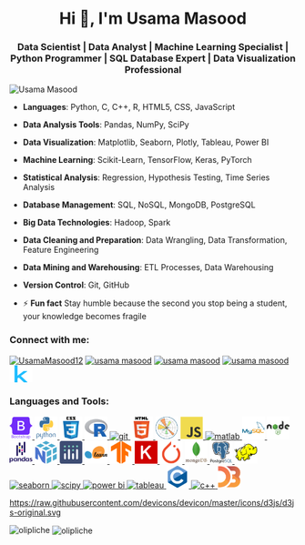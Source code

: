 <h1 align="center">Hi 👋, I'm Usama Masood</h1>
<h3 align="center">Data Scientist | Data Analyst | Machine Learning Specialist | Python Programmer | SQL Database Expert | Data Visualization Professional</h3>

<p align="left"> <img src="https://komarev.com/ghpvc/?username=UsamaMasood12&label=Profile%20views&color=0e75b6&style=flat" alt="Usama Masood" /> </p>

- **Languages**: Python, C, C++, R, HTML5, CSS, JavaScript
- **Data Analysis Tools**: Pandas, NumPy, SciPy
- **Data Visualization**: Matplotlib, Seaborn, Plotly, Tableau, Power BI
- **Machine Learning**: Scikit-Learn, TensorFlow, Keras, PyTorch
- **Statistical Analysis**: Regression, Hypothesis Testing, Time Series Analysis
- **Database Management**: SQL, NoSQL, MongoDB, PostgreSQL
- **Big Data Technologies**: Hadoop, Spark
- **Data Cleaning and Preparation**: Data Wrangling, Data Transformation, Feature Engineering
- **Data Mining and Warehousing**: ETL Processes, Data Warehousing
- **Version Control**: Git, GitHub


- ⚡ **Fun fact** Stay humble because the second you stop being a student, your knowledge becomes fragile

<h3 align="left">Connect with me:</h3>
<p align="left">
<a href="https://codepen.io/usama_masood" target="blank"><img align="center" src="https://raw.githubusercontent.com/rahuldkjain/github-profile-readme-generator/master/src/images/icons/Social/codepen.svg" alt="UsamaMasood12" height="30" width="40" /></a>
<a href="https://twitter.com/Usama____Masood" target="blank"><img align="center" src="https://raw.githubusercontent.com/rahuldkjain/github-profile-readme-generator/master/src/images/icons/Social/twitter.svg" alt="usama masood" height="30" width="40" /></a>
<a href="https://www.linkedin.com/in/usama-masood-b4a35014b/" target="blank"><img align="center" src="https://raw.githubusercontent.com/rahuldkjain/github-profile-readme-generator/master/src/images/icons/Social/linked-in-alt.svg" alt="usama masood" height="30" width="40" /></a>
<a href="https://www.facebook.com/Uxama531" target="blank"><img align="center" src="https://raw.githubusercontent.com/rahuldkjain/github-profile-readme-generator/master/src/images/icons/Social/facebook.svg" alt="usama masood" height="30" width="40" /></a>
<a href="https://www.kaggle.com/usamamasood1" target="blank"><img align="center" src="https://raw.githubusercontent.com/devicons/devicon/master/icons/kaggle/kaggle-original.svg" alt="usama masood" height="30" width="40" /></a>
</p>

<h3 align="left">Languages and Tools:</h3>
<p align="left"> <a href="https://getbootstrap.com" target="_blank"> <img src="https://raw.githubusercontent.com/devicons/devicon/master/icons/bootstrap/bootstrap-plain-wordmark.svg" alt="bootstrap" width="40" height="40"/> </a> <a href="https://www.python.org" target="_blank"> <img src="https://raw.githubusercontent.com/devicons/devicon/master/icons/python/python-original-wordmark.svg" alt="python" width="40" height="40"/> </a> <a href="https://www.w3schools.com/css/" target="_blank"> <img src="https://raw.githubusercontent.com/devicons/devicon/master/icons/css3/css3-original-wordmark.svg" alt="css3" width="40" height="40"/> </a> <a href="https://www.r-project.org/" target="_blank"> <img src="https://raw.githubusercontent.com/devicons/devicon/master/icons/r/r-original.svg" alt="R" width="40" height="40"/> </a> <a href="https://git-scm.com/" target="_blank"> <img src="https://www.vectorlogo.zone/logos/git-scm/git-scm-icon.svg" alt="git" width="40" height="40"/> </a> <a href="https://www.w3.org/html/" target="_blank"> <img src="https://raw.githubusercontent.com/devicons/devicon/master/icons/html5/html5-original-wordmark.svg" alt="html5" width="40" height="40"/> </a> <a href="https://matplotlib.org/" target="_blank"> <img src="https://raw.githubusercontent.com/devicons/devicon/master/icons/matplotlib/matplotlib-original.svg" alt="matplotlib" width="40" height="40"/> </a> <a href="https://developer.mozilla.org/en-US/docs/Web/JavaScript" target="_blank"> <img src="https://raw.githubusercontent.com/devicons/devicon/master/icons/javascript/javascript-original.svg" alt="javascript" width="40" height="40"/> </a> <a href="https://www.mathworks.com/" target="_blank"> <img src="https://upload.wikimedia.org/wikipedia/commons/2/21/Matlab_Logo.png" alt="matlab" width="40" height="40"/> </a> <a href="https://www.mysql.com/" target="_blank"> <img src="https://raw.githubusercontent.com/devicons/devicon/master/icons/mysql/mysql-original-wordmark.svg" alt="mysql" width="40" height="40"/> </a> <a href="https://nodejs.org" target="_blank"> <img src="https://raw.githubusercontent.com/devicons/devicon/master/icons/nodejs/nodejs-original-wordmark.svg" alt="nodejs" width="40" height="40"/> </a> <a href="https://pandas.pydata.org/" target="_blank"> <img src="https://raw.githubusercontent.com/devicons/devicon/master/icons/pandas/pandas-original-wordmark.svg" alt="pandas" width="40" height="40"/> </a> <a href="https://numpy.org/" target="_blank"> <img src="https://raw.githubusercontent.com/devicons/devicon/master/icons/numpy/numpy-original.svg" alt="Numpy" width="40" height="40"/> </a> <a href="https://plotly.com/" target="_blank"> <img src="https://raw.githubusercontent.com/devicons/devicon/master/icons/plotly/plotly-original.svg" alt="plotly" width="40" height="40"/> </a> <a href="https://scikit-learn.org/stable/" target="_blank"> <img src="https://raw.githubusercontent.com/devicons/devicon/master/icons/scikitlearn/scikitlearn-original.svg" alt="scikit-learn" width="40" height="40"/> </a> <a href="https://www.tensorflow.org/" target="_blank"> <img src="https://raw.githubusercontent.com/devicons/devicon/master/icons/tensorflow/tensorflow-original.svg" alt="tensorflow" width="40" height="40"/> </a> <a href="https://keras.io/" target="_blank"> <img src="https://raw.githubusercontent.com/devicons/devicon/master/icons/keras/keras-original.svg" alt="keras" width="40" height="40"/> </a> <a href="https://pytorch.org/" target="_blank"> <img src="https://raw.githubusercontent.com/devicons/devicon/master/icons/pytorch/pytorch-original.svg" alt="pytorch" width="40" height="40"/> </a> <a href="https://www.mongodb.com/" target="_blank"> <img src="https://raw.githubusercontent.com/devicons/devicon/master/icons/mongodb/mongodb-original-wordmark.svg" alt="mongodb" width="40" height="40"/> </a>  <a href="https://www.postgresql.org/" target="_blank"> <img src="https://raw.githubusercontent.com/devicons/devicon/master/icons/postgresql/postgresql-original-wordmark.svg" alt="postgresql" width="40" height="40"/> </a>  <a href="https://hadoop.apache.org/" target="_blank"> <img src="https://raw.githubusercontent.com/devicons/devicon/master/icons/hadoop/hadoop-original.svg" alt="hadoop" width="40" height="40"/> </a>  <a href="https://seaborn.pydata.org/" target="_blank"> <img src="https://raw.githubusercontent.com/mwaskom/seaborn/master/doc/_static/logo-wide-lightbg.svg" alt="seaborn" width="40" height="40"/> </a>  <a href="https://scipy.org/" target="_blank"> <img src="https://scipy.org/images/logo.svg" alt="scipy" width="40" height="40"/> </a>  <a href="https://www.microsoft.com/en-us/power-platform/products/power-bi" target="_blank"> <img src="https://upload.wikimedia.org/wikipedia/commons/c/cf/New_Power_BI_Logo.svg" alt="power bi" width="40" height="40"/> </a> <a href="https://www.tableau.com/" target="_blank"> <img src="https://www.svgrepo.com/show/354428/tableau-icon.svg" alt="tableau" width="40" height="40"/> </a> <a href="https://www.w3schools.com/c/c_intro.php" target="_blank"> <img src="https://raw.githubusercontent.com/devicons/devicon/master/icons/c/c-original.svg" alt="c" width="40" height="40"/> </a> <a href="https://www.w3schools.com/cpp/cpp_intro.asp" target="_blank"> <img src="https://upload.wikimedia.org/wikipedia/commons/1/18/ISO_C%2B%2B_Logo.svg" alt="c++" width="40" height="40"/> </a>  <a href="https://d3js.org/" target="_blank"> <img src="https://raw.githubusercontent.com/devicons/devicon/master/icons/d3js/d3js-original.svg" alt="d3js" width="40" height="40"/> </a> </p>

https://raw.githubusercontent.com/devicons/devicon/master/icons/d3js/d3js-original.svg


<p><img align="left" src="https://github-readme-stats.vercel.app/api/top-langs?username=UsamaMasood12&show_icons=true&locale=en&layout=compact" alt="olipliche" /></p>

<p>&nbsp;<img align="center" src="https://github-readme-stats.vercel.app/api?username=UsamaMasood12&show_icons=true&locale=en" alt="olipliche" /></p>
